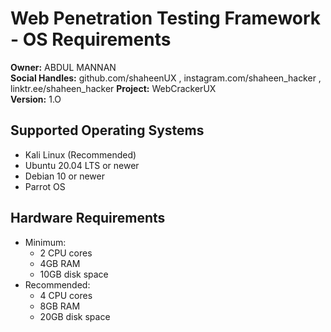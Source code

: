 # Web Penetration Testing Framework - OS Requirements

**Owner:** ABDUL MANNAN  
**Social Handles:** github.com/shaheenUX , instagram.com/shaheen_hacker , linktr.ee/shaheen_hacker
**Project:** WebCrackerUX  
**Version:** 1.O

## Supported Operating Systems

- Kali Linux (Recommended)
- Ubuntu 20.04 LTS or newer
- Debian 10 or newer
- Parrot OS

## Hardware Requirements

- Minimum:
  - 2 CPU cores
  - 4GB RAM
  - 10GB disk space
- Recommended:
  - 4 CPU cores
  - 8GB RAM
  - 20GB disk space